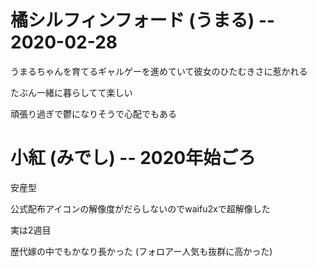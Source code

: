 # 橘シルフィンフォード (うまる) -- 2020-02-28

うまるちゃんを育てるギャルゲーを進めていて彼女のひたむきさに惹かれる

たぶん一緒に暮らしてて楽しい

頑張り過ぎで鬱になりそうで心配でもある


# 小紅 (みでし) -- 2020年始ごろ

安産型

公式配布アイコンの解像度がだらしないのでwaifu2xで超解像した

実は2週目

歴代嫁の中でもかなり長かった (フォロアー人気も抜群に高かった)
